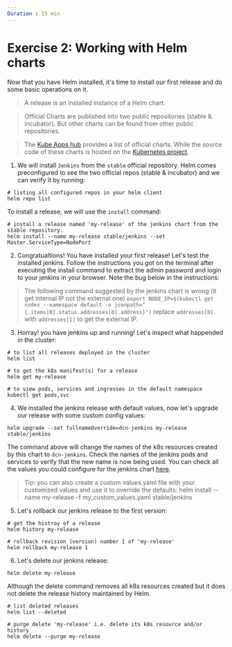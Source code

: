 ```yaml
---
Duration : 15 min
---
```


# Exercise 2: Working with Helm charts

Now that you have Helm installed, it's time to install our first release and do some basic operations on it.

> A release is an installed instance of a Helm chart.

> Official Charts are published into two public repositories (stable & incubator). But other charts can be found from other public repositories.

>The [Kube Apps hub](https://hub.kubeapps.com/) provides a list of official charts. While the source code of these charts is hosted on the [Kubernetes project](https://github.com/kubernetes/charts).

1. We will install `Jenkins` from the `stable` official repository. Helm comes preconfigured to see the two official repos (stable & incubator) and we can verify it by running:
```
# listing all configured repos in your helm client
helm repo list
```
To install a release, we will use the `install` command:
```
# install a release named 'my-release' of the jenkins chart from the stable repository.
helm install --name my-release stable/jenkins --set Master.ServiceType=NodePort
```
2. Congratualtions! You have installed your first release! Let's test the installed jenkins. Follow the instructions you got on the terminal after executing the install command to extract the admin password and login to your jenkins in your browser. Note the bug below in the instructions:

> The following command suggested by the jenkins chart is wrong (it get internal IP not the external one)
> `export NODE_IP=$(kubectl get nodes --namespace default -o jsonpath="{.items[0].status.addresses[0].address}")`
> replace `addresses[0]` with `addresses[1]` to get the external IP.

3. Horray! you have jenkins up and running! Let's inspect what happended in the cluster:
```
# to list all releases deployed in the cluster
helm list

# to get the k8s manifest(s) for a release
helm get my-release

# to view pods, services and ingresses in the default namespace
kubectl get pods,svc
```

4. We installed the jenkins release with default values, now let's upgrade our release with some custom config values:
```
helm upgrade --set fullnameOverride=dcn-jenkins my-release stable/jenkins
```
The command above will change the names of the k8s resources created by this chart to `dcn-jenkins`. Check the names of the jenkins pods and services to verify that the new name is now being used. You can check all the values you could configure for the jenkins chart [here](https://github.com/kubernetes/charts/tree/master/stable/jenkins#jenkins-master).

> Tip: you can also create a custom values.yaml file with your customized values and use it to override the defaults:  helm install --name my-release -f my_custom_values.yaml stable/jenkins

5. Let's rollback our jenkins release to the first version:

```
# get the histroy of a release
helm history my-release

# rollback revision (version) number 1 of 'my-release'
helm rollback my-release 1
```

6. Let's delete our jenkins release:
```
helm delete my-release
```
Although the delete command removes all k8s resources created but it does not delete the release history maintained by Helm.

```
# list deleted releases
helm list --deleted

# purge delete 'my-release' i.e. delete its k8s resource and/or history
helm delete --purge my-release
```
